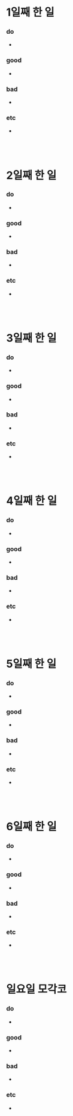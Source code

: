 # 1일째 한 일 
### do
- 

### good
- 

### bad
- 

### etc
- 

<br /><br />

# 2일째 한 일 
### do
-

### good
-

### bad
-

### etc
-

<br /><br />

# 3일째 한 일 
### do
-

### good
-

### bad
-

### etc
-

<br /><br />

# 4일째 한 일 
### do
-

### good
-

### bad
-

### etc
- 

<br /><br />

# 5일째 한 일 
### do
-

### good
- 

### bad
- 

### etc
- 

<br /><br />

# 6일째 한 일 
### do
-

### good
-
 
### bad
-

### etc
-

<br /><br />

# 일요일 모각코
### do
-

### good
-

### bad
- 

### etc
-

<br /><br />
